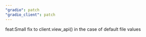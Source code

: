 ```yaml
---
"gradio": patch
"gradio_client": patch
---
```


feat:Small fix to client.view_api() in the case of default file values
